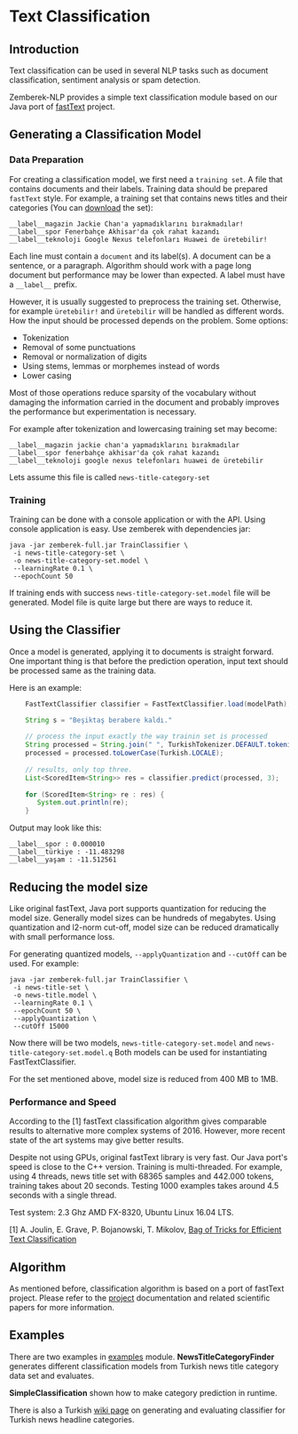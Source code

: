 Text Classification
============

## Introduction

Text classification can be used in several NLP tasks such as document classification, sentiment analysis or spam detection.   

Zemberek-NLP provides a simple text classification module based on our Java port of [fastText](https://fasttext.cc/) project.

## Generating a Classification Model 

### Data Preparation

For creating a classification model, we first need a `training set`. A file that contains documents and their labels.
Training data should be prepared `fastText` style. For example, a training set that contains news
titles and their categories (You can [download](https://drive.google.com/drive/folders/1JBPExAeRctAXL2oGW2U6CbqfwIJ84BG7) the set):

    __label__magazin Jackie Chan'a yapmadıklarını bırakmadılar!
    __label__spor Fenerbahçe Akhisar'da çok rahat kazandı    
    __label__teknoloji Google Nexus telefonları Huawei de üretebilir!    

Each line must contain a `document` and its label(s). A document can be a sentence, or a paragraph. Algorithm should work
with a page long document but performance may be lower than expected. A label must have a `__label__` prefix.  

However, it is usually suggested to preprocess the training set. Otherwise, for example `üretebilir!` and `üretebilir`
 will be handled as different words. How the input should be processed depends on the problem. Some options: 
 * Tokenization
 * Removal of some punctuations
 * Removal or normalization of digits
 * Using stems, lemmas or morphemes instead of words
 * Lower casing 
 
 Most of those operations reduce sparsity of the vocabulary without damaging the information carried 
 in the document and probably improves the performance but experimentation is necessary.
 
 For example after tokenization and lowercasing training set may become:
 
    __label__magazin jackie chan'a yapmadıklarını bırakmadılar
    __label__spor fenerbahçe akhisar'da çok rahat kazandı
    __label__teknoloji google nexus telefonları huawei de üretebilir
 
 Lets assume this file is called `news-title-category-set`

### Training

Training can be done with a console application or with the API. Using console application is easy.
Use zemberek with dependencies jar: 

    java -jar zemberek-full.jar TrainClassifier \ 
     -i news-title-category-set \
     -o news-title-category-set.model \
     --learningRate 0.1 \
     --epochCount 50 
   
If training ends with success `news-title-category-set.model` file will be generated. Model file is quite large
but there are ways to reduce it.  

## Using the Classifier

Once a model is generated, applying it to documents is straight forward. One important thing is that
 before the prediction operation, input text should be processed same as the training data.  

Here is an example:

```java
    FastTextClassifier classifier = FastTextClassifier.load(modelPath);

    String s = "Beşiktaş berabere kaldı."
    
    // process the input exactly the way trainin set is processed
    String processed = String.join(" ", TurkishTokenizer.DEFAULT.tokenizeToStrings(s));
    processed = processed.toLowerCase(Turkish.LOCALE);
    
    // results, only top three.
    List<ScoredItem<String>> res = classifier.predict(processed, 3);
    
    for (ScoredItem<String> re : res) {
       System.out.println(re);
    }
```

Output may look like this:

    __label__spor : 0.000010
    __label__türkiye : -11.483298
    __label__yaşam : -11.512561
    
## Reducing the model size
    
Like original fastText, Java port supports quantization for reducing the model size. Generally model
sizes can be hundreds of megabytes. Using quantization and l2-norm cut-off, model size can be reduced
dramatically with small performance loss.

For generating quantized models, `--applyQuantization` and `--cutOff` can be used. For example: 

    java -jar zemberek-full.jar TrainClassifier \ 
     -i news-title-set \
     -o news-title.model \
     --learningRate 0.1 \
     --epochCount 50 \
     --applyQuantization \
     --cutOff 15000

Now there will be two models, `news-title-category-set.model` and `news-title-category-set.model.q` 
Both models can be used for instantiating FastTextClassifier.

For the set mentioned above, model size is reduced from 400 MB to 1MB.

### Performance and Speed

According to the [1] fastText classification algorithm gives comparable results to alternative
more complex systems of 2016. However, more recent state of the art systems may give better results. 

Despite not using GPUs, original fastText library is very fast. Our Java port's speed is close to the C++ version. Training is multi-threaded. 
For example, using 4 threads, news title set with 68365 samples and 442.000 tokens, training takes 
about 20 seconds. Testing 1000 examples takes around 4.5 seconds with a single thread.

Test system: 2.3 Ghz AMD FX-8320, Ubuntu Linux 16.04 LTS.

[1] A. Joulin, E. Grave, P. Bojanowski, T. Mikolov,
 [Bag of Tricks for Efficient Text Classification](https://arxiv.org/abs/1607.01759)

## Algorithm

As mentioned before, classification algorithm is based on a port of fastText project.
Please refer to the [project](https://fasttext.cc/) documentation and related scientific papers for more information. 

## Examples

There are two examples in [examples](https://github.com/ahmetaa/zemberek-nlp/tree/master/examples/src/main/java/zemberek/examples/classification) module.
**NewsTitleCategoryFinder** generates different classification models from Turkish news title category
 data set and evaluates.
 
 **SimpleClassification** shown how to make category prediction in runtime.
 
 There is also a Turkish [wiki page](https://github.com/ahmetaa/zemberek-nlp/wiki/Zemberek-NLP-ile-Metin-S%C4%B1n%C4%B1fland%C4%B1rma)
  on generating and evaluating classifier for Turkish news headline categories.  
